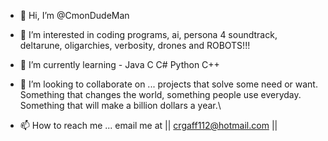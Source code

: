 - 👋 Hi, I’m @CmonDudeMan


- 👀 I’m interested in coding programs, ai, persona 4 soundtrack, deltarune, oligarchies, verbosity, drones and ROBOTS!!!

- 🌱 I’m currently learning - Java C C# Python C++ 

- 💞️ I’m looking to collaborate on ... projects that solve some need or want. Something that changes the world, something people use everyday. Something that will make a billion dollars a year.\\ 

- 📫 How to reach me ... email me at || crgaff112@hotmail.com ||


                                        
<!---
CmonDudeMan/CmonDudeMan is a ✨ special ✨ repository because its `README.md` (this file) appears on your GitHub profile.
You can click the Preview link to take a look at your changes.
--->
